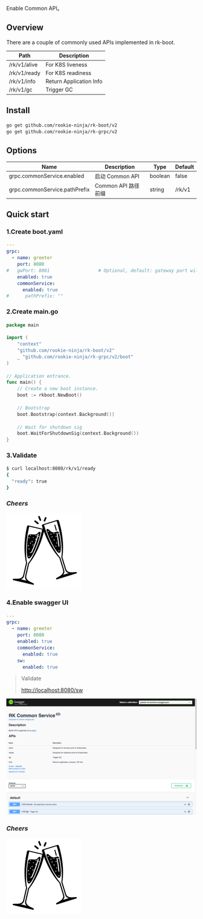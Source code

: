 Enable Common API。

## Overview
There are a couple of commonly used APIs implemented in rk-boot.

| Path         | Description             |
|--------------|-------------------------|
| /rk/v1/alive | For K8S liveness        |
| /rk/v1/ready | For K8S readiness       |
| /rk/v1/info  | Return Application Info |
| /rk/v1/gc    | Trigger GC              |

## Install
```bash
go get github.com/rookie-ninja/rk-boot/v2
go get github.com/rookie-ninja/rk-grpc/v2
```

## Options
| Name                          | Description     | Type    | Default |
|-------------------------------|-----------------|---------|---------|
| grpc.commonService.enabled    | 启动 Common API   | boolean | false   |
| grpc.commonService.pathPrefix | Common API 路径前缀 | string  | /rk/v1  |

## Quick start
### 1.Create boot.yaml
```yaml
---
grpc:
  - name: greeter
    port: 8080
#   gwPort: 8081                  # Optional, default: gateway port will be the same as grpc port if not provided
    enabled: true
    commonService:
      enabled: true
#      pathPrefix: ""
```

### 2.Create main.go
```go
package main

import (
	"context"
    "github.com/rookie-ninja/rk-boot/v2"
    _ "github.com/rookie-ninja/rk-grpc/v2/boot"
)

// Application entrance.
func main() {
	// Create a new boot instance.
	boot := rkboot.NewBoot()

	// Bootstrap
	boot.Bootstrap(context.Background())

	// Wait for shutdown sig
	boot.WaitForShutdownSig(context.Background())
}
```

### 3.Validate
```bash
$ curl localhost:8080/rk/v1/ready
{
  "ready": true
}
```

### _**Cheers**_
![](../../../img/user-guide/cheers.png)

### 4.Enable swagger UI
```yaml
---
grpc:
  - name: greeter
    port: 8080
    enabled: true
    commonService:
      enabled: true
    sw:
      enabled: true
```

> Validate
>
> [http://localhost:8080/sw](http://localhost:8080/sw)

![sw-common](../../../img/user-guide/gin/basic/gin-sw-common.png)

### _**Cheers**_
![](../../../img/user-guide/cheers.png)

